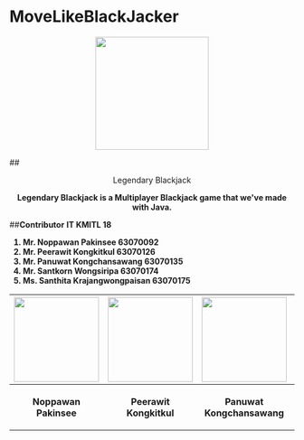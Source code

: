 # MoveLikeBlackJacker

<p align="center">
    <img src="https://cdn.discordapp.com/attachments/915957941365010473/919925207886598144/Asset_1.png" width="200" height="200">
</p>

##<p align="center">Legendary Blackjack</p>
**<p align="center">Legendary Blackjack is a Multiplayer Blackjack game that we've made with Java.</p>**

##**Contributor**
<b>IT KMITL 18<b/><br/>
1. Mr. Noppawan Pakinsee 63070092<br/>
2. Mr. Peerawit Kongkitkul 63070126<br/>
3. Mr. Panuwat Kongchansawang 63070135<br/>
4. Mr. Santkorn Wongsiripa 63070174<br/>
5. Ms. Santhita Krajangwongpaisan 63070175<br/>

<center><table>
    <tr>
<th><img src="https://cdn.discordapp.com/attachments/576019749947834369/921237478529191986/unknown.png" width="150" height="150"></th>
<th><img src="https://cdn.discordapp.com/attachments/896728497979019294/919945422481555476/unknown.png" width="150" height="150"></th>
<th><img src="https://cdn.discordapp.com/attachments/576019749947834369/921237821254164480/unknown.png" width="150" height="150"></th>
<th><img src="https://media.discordapp.net/attachments/802479714127314974/839244513867857961/ing-pic.jpg?width=669&height=669" width="150" height="150"></th>
<th><img src="https://cdn.discordapp.com/attachments/915957941365010473/919948567525863464/santhitak.jpg" width="150" height="150"></th>
</tr>
 <tr>
  <th><p align="center">Noppawan Pakinsee</p></th> 
  <th><p align="center">Peerawit Kongkitkul</p></th>
  <th><p align="center">Panuwat Kongchansawang</p></th>
  <th><p align="center">Santakorn Wongsiripa</p></th>
  <th><p align="center">Santhita Krajangwongpaisan</p></th>
 </tr>
</table>
</center>

